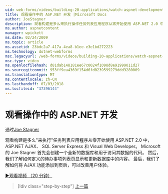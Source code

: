 ```yaml
---
uid: web-forms/videos/building-20-applications/watch-aspnet-development-in-action
title: 观看操作中的 ASP.NET 开发 |Microsoft Docs
author: JoeStagner
description: 观看构建是多么来执行操作任务列表应用程序从零开始使用 ASP.NET 2.0 中，ASP.NET AJAX、 SQL Server Express 和 Visual Web Developer。 Mic...
ms.author: aspnetcontent
manager: wpickett
ms.date: 02/24/2009
ms.topic: article
ms.assetid: 23bdc2a7-417a-4ea8-b1ee-e3e1bd272223
ms.technology: dotnet-webforms
msc.legacyurl: /web-forms/videos/building-20-applications/watch-aspnet-development-in-action
msc.type: video
ms.openlocfilehash: d81dab148181ee67c0024f1098d8e91999011d27
ms.sourcegitcommit: 953ff9ea4369f154d6fd0239599279ddd3280009
ms.translationtype: MT
ms.contentlocale: zh-CN
ms.lasthandoff: 07/03/2018
ms.locfileid: "37396144"
---
```

<a name="watch-aspnet-development-in-action"></a>观看操作中的 ASP.NET 开发
====================
通过[Joe Stagner](https://github.com/JoeStagner)

观看构建是多么"来执行"任务列表应用程序从零开始使用 ASP.NET 2.0 中，ASP.NET AJAX、 SQL Server Express 和 Visual Web Developer。 Microsoft 的 Joe Stagner 首先会创建一个全新的数据库和用于访问其数据的代码。 然后，我们了解如何定义的待办事项列表页显示和更新数据库中的内容。 最后，我们了解如何将 AJAX 功能添加到页后，可以改善用户体验。

[&#9654;观看视频 （20 分钟）](https://channel9.msdn.com/Blogs/ASP-NET-Site-Videos/watch-aspnet-development-in-action)

> [!div class="step-by-step"]
> [上一篇](lesson-8-working-with-the-gridview-and-formview.md)
